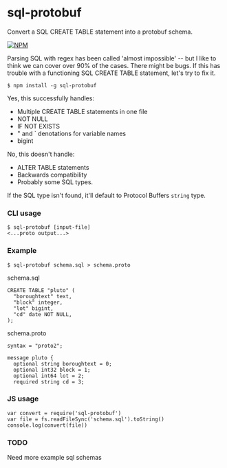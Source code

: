 # sql-protobuf

Convert a SQL CREATE TABLE statement into a protobuf schema.

[![NPM](https://nodei.co/npm/sql-protobuf.png)](https://nodei.co/npm/sql-protobuf/)

Parsing SQL with regex has been called 'almost impossible' -- but I like to think we can cover over 90% of the cases. There might be bugs. If this has trouble with a functioning SQL CREATE TABLE statement, let's try to fix it.

```
$ npm install -g sql-protobuf
```

Yes, this successfully handles:
  * Multiple CREATE TABLE statements in one file
  * NOT NULL
  * IF NOT EXISTS
  * " and ` denotations for variable names
  * bigint

No, this doesn't handle:
  * ALTER TABLE statements
  * Backwards compatibility
  * Probably some SQL types.

If the SQL type isn't found, it'll default to Protocol Buffers `string` type.

### CLI usage

```
$ sql-protobuf [input-file]
<...proto output...>
```

### Example

```
$ sql-protobuf schema.sql > schema.proto
```

schema.sql
```
CREATE TABLE "pluto" (
  "boroughtext" text,
  "block" integer,
  "lot" bigint,
  "cd" date NOT NULL,
);
```

schema.proto
```
syntax = "proto2";

message pluto {
  optional string boroughtext = 0;
  optional int32 block = 1;
  optional int64 lot = 2;
  required string cd = 3;
```

### JS usage
```
var convert = require('sql-protobuf')
var file = fs.readFileSync('schema.sql').toString()
console.log(convert(file))
```

### TODO

Need more example sql schemas
